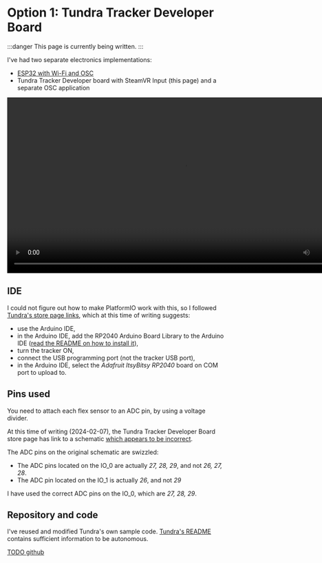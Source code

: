 ﻿---
sidebar_position: 3
---

# Option 1: Tundra Tracker Developer Board

:::danger
This page is currently being written.
:::

I've had two separate electronics implementations:
- [ESP32 with Wi-Fi and OSC](esp32.md)
- Tundra Tracker Developer board with SteamVR Input (this page) and a separate OSC application

<video controls width="816">
    <source src={require('./img/toetracking-tundra-f.mp4').default}/>
</video>

## IDE

I could not figure out how to make PlatformIO work with this, so I followed [Tundra's store page links](https://tundra-labs.com/products/tundra-tracker-developer-board),
which at this time of writing suggests:
- use the Arduino IDE,
- in the Arduino IDE, add the RP2040 Arduino Board Library to the Arduino IDE ([read the README on how to install it](https://github.com/earlephilhower/arduino-pico?tab=readme-ov-file#installing-via-arduino-boards-manager)),
- turn the tracker ON,
- connect the USB programming port (not the tracker USB port),
- in the Arduino IDE, select the *Adafruit ItsyBitsy RP2040* board on COM port to upload to.

## Pins used

You need to attach each flex sensor to an ADC pin, by using a voltage divider.

At this time of writing (2024-02-07), the Tundra Tracker Developer Board store page has link to a schematic
[which appears to be incorrect](https://twitter.com/ImmersiveDevice/status/1755296026301235333).

The ADC pins on the original schematic are swizzled:
- The ADC pins located on the IO_0 are actually *27, 28, 29*, and not *26, 27, 28*.
- The ADC pin located on the IO_1 is actually *26*, and not *29*

I have used the correct ADC pins on the IO_0, which are *27, 28, 29*.

## Repository and code

I've reused and modified Tundra's own sample code. [Tundra's README](https://github.com/tundra-labs/rp2040_examples) contains sufficient information to be autonomous.

[TODO github](https://github.com/hai-vr/toetracking-tundra)
